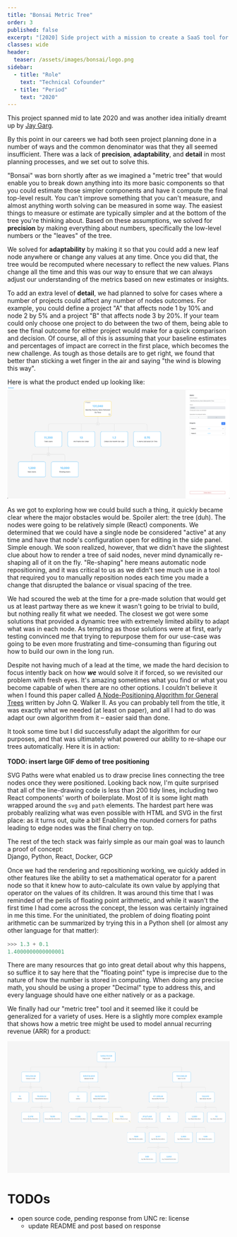 ```yaml
---
title: "Bonsai Metric Tree"
order: 3
published: false
excerpt: "[2020] Side project with a mission to create a SaaS tool for improved project planning and metric roll-ups"
classes: wide
header:
  teaser: /assets/images/bonsai/logo.png
sidebar:
  - title: "Role"
    text: "Technical Cofounder"
  - title: "Period"
    text: "2020"
---
```


This project spanned mid to late 2020 and was another idea initially dreamt up by 
<a href="https://www.linkedin.com/in/jgarg/" target="_blank">Jay Garg</a>.

By this point in our careers we had both seen project planning done in a number of ways and the
common denominator was that they all seemed insufficient. There was a lack of **precision**,
**adaptability**, and **detail** in most planning processes, and we set out to solve this.

"Bonsai" was born shortly after as we imagined a "metric tree" that would enable you to break down
anything into its more basic components so that you could estimate those simpler components and have
it compute the final top-level result. You can't improve something that you can't measure, and
almost anything worth solving can be measured in some way. The easiest things to measure or estimate
are typically simpler and at the bottom of the tree you're thinking about. Based on these
assumptions, we solved for **precision** by making everything about numbers, specifically the low-level
numbers or the "leaves" of the tree.

We solved for **adaptability** by making it so that you could add a new leaf node anywhere or change any
values at any time. Once you did that, the tree would be recomputed where necessary to reflect the
new values. Plans change all the time and this was our way to ensure that we can always adjust our
understanding of the metrics based on new estimates or insights.

To add an extra level of **detail**, we had planned to solve for cases where a number of projects
could affect any number of nodes outcomes. For example, you could define a project "A" that affects
node 1 by 10% and node 2 by 5% and a project "B" that affects node 3 by 20%. If your team could only
choose one project to do between the two of them, being able to see the final outcome for either
project would make for a quick comparison and decision. Of course, all of this is assuming that your
baseline estimates and percentages of impact are correct in the first place, which becomes the new
challenge. As tough as those details are to get right, we found that better than sticking a wet
finger in the air and saying "the wind is blowing this way".

Here is what the product ended up looking like:
[![Bonsai metric tree simple example](/assets/images/bonsai/ex_tree.png)](/assets/images/bonsai/ex_tree.png)

As we got to exploring how we could build such a thing, it quickly became clear where the major
obstacles would be. Spoiler alert: the tree (duh). The nodes were going to be relatively simple
(React) components. We determined that we could have a single node be considered "active" at any
time and have that node's configuration open for editing in the side panel. Simple enough. We soon
realized, however, that we didn't have the slightest clue about how to render a tree of said nodes,
never mind dynamically re-shaping all of it on the fly. "Re-shaping" here means automatic node
repositioning, and it was critical to us as we didn't see much use in a tool that required you to
manually reposition nodes each time you made a change that disrupted the balance or visual spacing
of the tree.

We had scoured the web at the time for a pre-made solution that would get us at least partway there
as we knew it wasn't going to be trivial to build, but nothing really fit what we needed. The
closest we got were some solutions that provided a dynamic tree with extremely limited ability to
adapt what was in each node. As tempting as those solutions were at first, early testing convinced
me that trying to repurpose them for our use-case was going to be even more frustrating and
time-consuming than figuring out how to build our own in the long run.

Despite not having much of a lead at the time, we made the hard decision to focus intently back on
how ***we*** would solve it if forced, so we revisited our problem with fresh eyes. It's amazing
sometimes what you find or what you become capable of when there are no other options. I couldn't
believe it when I found this paper called <a href="https://www.cs.unc.edu/techreports/89-034.pdf"
target="_blank"> A Node-Positioning Algorithm for General Trees</a> written by John Q. Walker II. As
you can probably tell from the title, it was exactly what we needed (at least on paper), and all I
had to do was adapt our own algorithm from it – easier said than done.

It took some time but I did successfully adapt the algorithm for our purposes, and that was
ultimately what powered our ability to re-shape our trees automatically. Here it is in action:
<br/><br/>**TODO: insert large GIF demo of tree positioning**

<!--
The core logic behind this node positioning algorithm has since been licensed as open source and it
proudly carries the name of this original web application project forward with it.
Check it out at [Bonsai](https://github.com/sudotliu/bonsai).
-->

SVG Paths were what enabled us to draw precise lines connecting the tree nodes once they were
positioned. Looking back now, I'm quite surprised that all of the line-drawing code is less than 200
tidy lines, including two React components' worth of boilerplate. Most of it is some light math
wrapped around the `svg` and `path` elements. The hardest part here was probably realizing what was
even possible with HTML and SVG in the first place: as it turns out, quite a bit! Enabling the
rounded corners for paths leading to edge nodes was the final cherry on top.

The rest of the tech stack was fairly simple as our main goal was to launch a proof of concept:
<br/>Django, Python, React, Docker, GCP

Once we had the rendering and repositioning working, we quickly added in other features like the
ability to set a mathematical operator for a parent node so that it knew how to auto-calculate its
own value by applying that operator on the values of its children. It was around this time that I
was reminded of the perils of floating point arithmetic, and while it wasn't the first time I had
come across the concept, the lesson was certainly ingrained in me this time. For the uninitiated,
the problem of doing floating point arithmetic can be summarized by trying this in a Python shell
(or almost any other language for that matter):
```python
>>> 1.3 + 0.1
1.4000000000000001
```
There are many resources that go into great detail about why this happens, so suffice it to say here
that the "floating point" type is imprecise due to the nature of how the number is stored in
computing. When doing any precise math, you should be using a proper "Decimal" type to address this,
and every language should have one either natively or as a package.

We finally had our "metric tree" tool and it seemed like it could be generalized for a variety of
uses. Here is a slightly more complex example that shows how a metric tree might be used to model
annual recurring revenue (ARR) for a product:

[![Bonsai metric tree ARR example](/assets/images/bonsai/arr_example.png)](/assets/images/bonsai/arr_example.png)


# TODOs
- open source code, pending response from UNC re: license
    - update README and post based on response
